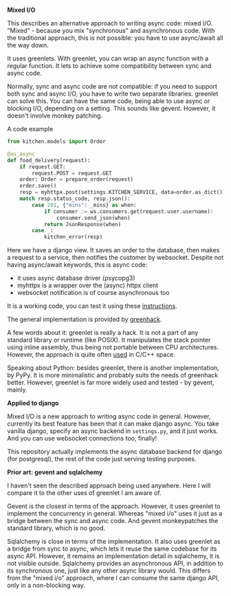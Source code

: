 **Mixed I/O**

This describes an alternative approach to writing async code: mixed I/O.
"Mixed" - because you mix "synchronous" and asynchronous 
code. With the traditional approach, this is not possible: you have to use 
async/await all 
the way down.

It uses greenlets.
With greenlet, you can wrap an async function with a 
regular function. It lets to achieve some compatibility between sync and 
async code.

Normally, sync and async code are not compatible: if you
need to support both sync and async I/O, you have to write two separate libraries.
greenlet can solve this. You 
can have the same code, being able to use async or blocking I/O, depending on a 
setting. 
This sounds like gevent. However, it doesn't involve monkey patching.

A code example

```python
from kitchen.models import Order

@as_async
def food_delivery(request):
    if request.GET:
        request.POST = request.GET
    order: Order = prepare_order(request)
    order.save()
    resp = myhttpx.post(settings.KITCHEN_SERVICE, data=order.as_dict())
    match resp.status_code, resp.json():
        case 201, {"mins": _mins} as when:
            if consumer := ws.consumers.get(request.user.username):
                consumer.send_json(when)
            return JsonResponse(when)
        case _:
            kitchen_error(resp)
```

Here we have a django view. It saves an order to the database, then makes a 
request to a service, then notifies the customer by websocket.
Despite not having async/await keywords, this is async code:

- it uses async database driver (psycopg3)
- myhttpx is a wrapper over the (async) httpx client
- websocket notification is of course asynchronous too

It is a working code, you can test it using these
[instructions](https://github.com/Bi-Coloured-Python-Rock-Snake/pgbackend).

The general implementation is provided by
[greenhack](https://github.com/Bi-Coloured-Python-Rock-Snake/greenhack).

A few words about it: greenlet is really a hack. It is 
not a part of any standard library or runtime (like POSIX). It manipulates the 
stack 
pointer using inline assembly, thus being not portable between CPU 
architectures.
However, the approach is quite often
[used](https://en.wikipedia.org/wiki/Coroutine#C)
in C/C++ space.

Speaking about Python: besides greenlet, there is another implementation, 
by PyPy. It is more minimalistic and probably suits the needs of 
greenhack better. However, greenlet is far more widely used and tested - by 
gevent, mainly.

**Applied to django**

Mixed I/O is a new approach to writing async code in general. However, 
currently 
its best 
feature has been that it can make django async. You take vanilla django, 
specify an async backend in `settings.py`, and it just works. And you can use 
websocket connections too, finally!

This repository actually implements the async database backend for django
(for postgresql),
the 
rest of the code just serving testing purposes.

**Prior art: gevent and sqlalchemy**

I haven't seen the described approach being used anywhere. Here 
I will compare it to the other uses of greenlet I am aware of.

Gevent is the closest in terms of the approach. However, it uses greenlet to 
implement the concurrency in general. Whereas "mixed i/o" uses it just as a 
bridge between the sync and async code. And gevent monkeypatches the 
standard library, which is no good.

Sqlalchemy is close in terms of the implementation. It also uses greenlet as
a bridge from sync to async, which lets it reuse the same codebase 
for 
its async API. However, it remains an implementation detail in sqlalchemy, 
it is not 
visible outside. Sqlalchemy provides an asynchronous API, in 
addition to its synchronous one, 
just like any other async library would. This differs from the "mixed i/o" 
approach, where I can consume the same django API, only in a non-blocking way.



